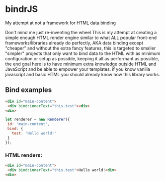 # bindrJS
My attempt at not a framework for HTML data binding

 Don't mind me just re-inventing the wheel
 This is my attempt at creating a simple enough HTML render engine similar to what ALL popular front-end frameworks/libraries already do perfectly, AKA data binding
 except "cheaper" and without the extra fancy features, this is targeted to smaller "simpler" projects that only want to bind data to the HTML with as
 minimum configuration or setup as possible, keeping it all as performant as possible, the end goal here is to have minimum extra knowledge outside HTML and JavaScript and be able
 to empower your templates. if you know vanilla javascript and basic HTML you should already know how this library works.

 ## Bind examples

 ```html
 <div id="main-content">
  <div bind:innerText="this.test"><div>
 <div>
 ```

 ```js
 let renderer = new Renderer({
  id: 'main-content',
  bind: {
    test: 'Hello world!'
  }
 });
 ```

 ### HTML renders:
 ```html
 <div id="main-content">
  <div bind:innerText="this.test">Hello world!<div>
 <div>
 ```

